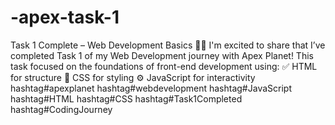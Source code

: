 # -apex-task-1

Task 1 Complete – Web Development Basics 👩‍💻
 I'm excited to share that I’ve completed Task 1 of my Web Development journey with Apex Planet!
This task focused on the foundations of front-end development using:
✅ HTML for structure
🎨 CSS for styling
⚙ JavaScript for interactivity
hashtag#apexplanet hashtag#webdevelopment hashtag#JavaScript hashtag#HTML hashtag#CSS hashtag#Task1Completed hashtag#CodingJourney
